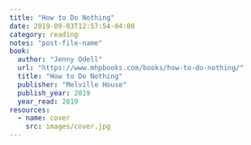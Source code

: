 ```yaml
---
title: "How to Do Nothing"
date: 2019-09-03T12:57:54-04:00
category: reading
notes: "post-file-name"
book:
  author: "Jenny Odell"
  url: "https://www.mhpbooks.com/books/how-to-do-nothing/"
  title: "How to Do Nothing"
  publisher: "Melville House"
  publish_year: 2019
  year_read: 2019
resources:
  - name: cover
    src: images/cover.jpg
---
```


